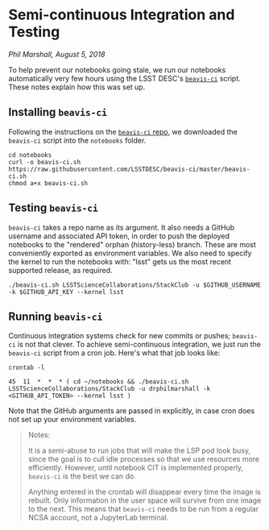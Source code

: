 # Semi-continuous Integration and Testing

_Phil Marshall, August 5, 2018_

To help prevent our notebooks going stale, we run our notebooks automatically very few hours using the LSST DESC's [`beavis-ci`]() script. These notes explain how this was set up. 

## Installing `beavis-ci`
Following the instructions on the [`beavis-ci` repo](https://github.com/LSSTDESC/beavis-ci), we downloaded the `beavis-ci` script into the `notebooks` folder.
```
cd notebooks
curl -o beavis-ci.sh https://raw.githubusercontent.com/LSSTDESC/beavis-ci/master/beavis-ci.sh
chmod a+x beavis-ci.sh
```

## Testing `beavis-ci`
`beavis-ci` takes a repo name as its argument. It also needs a GitHub username and associated API token, in order to push the deployed notebooks to the "rendered" orphan (history-less) branch. These are most conveniently exported as environment variables. We also need to specify the kernel
to run the notebooks with: "lsst" gets us the most recent supported release, as required.
```
./beavis-ci.sh LSSTScienceCollaborations/StackClub -u $GITHUB_USERNAME -k $GITHUB_API_KEY --kernel lsst
```

## Running `beavis-ci`
Continuous integration systems check for new commits or pushes; `beavis-ci` is not that clever. To achieve semi-continuous integration, we just run the `beavis-ci` script from a cron job. Here's what that job looks like:
```
crontab -l

45  11  *  *  * ( cd ~/notebooks && ./beavis-ci.sh LSSTScienceCollaborations/StackClub -u drphilmarshall -k <GITHUB_API_TOKEN> --kernel lsst )
```
Note that the GitHub arguments are passed in explicitly, in case cron does not set up your environment variables. 

> Notes:
>
> It is a semi-abuse to run jobs that will make the LSP pod look busy, since the goal is to cull idle processes so that we use resources more efficiently. However, until notebook CIT is implemented properly, `beavis-ci` is the best we can do.
>
> Anything entered in the crontab will disappear every time the image is rebuilt. Only information in the user space will survive from one image to the next. This means that `beavis-ci` needs to be run from a regular NCSA account, not a JupyterLab terminal.
 